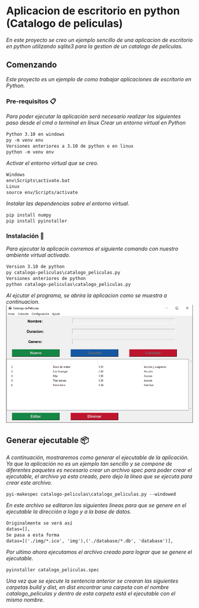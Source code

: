 # Aplicacion de escritorio en python (Catalogo de peliculas)
_En este proyecto se creo un ejemplo sencillo de una aplicacion de escritorio en python utilizando sqlite3 para la gestion de un catalogo de peliculas._

## Comenzando
_Este proyecto es un ejemplo de como trabajar aplicaciones de escritorio en Python._

### Pre-requisitos 📋
_Para poder ejecutar la aplicación será necesario realizar los siguientes paso desde el cmd o terminal en linux_
_Crear un entorno virtual en Python_
```
Python 3.10 en windows
py -m venv env
Versiones anteriores a 3.10 de python o en linux
python -m venv env
```
_Activar el entorno virtual que se creo._
```
Windows
env\Scripts\activate.bat
Linux
source env/Scripts/activate
```
_Instalar las dependencias sobre el entorno virtual._
```
pip install numpy
pip install pyinstaller
```

### Instalación 🔧
_Para ejecutar la aplicacin corremos el siguiente comando con nuestro ambiente virtual activado._
```
Version 3.10 de python
py catalogo-peliculas\catalogo_peliculas.py
Versiones anteriores de python
python catalogo-peliculas\catalogo_peliculas.py 
```
_Al ejcutar el programa, se abrira la aplicacion como se muestra a continuacion._
![alt text](img.png)

## Generar ejecutable 📦
_A continuación, mostraremos como generar el ejecutable de la aplicación._
_Ya que la aplicación no es un ejemplo tan sencillo y se compone de diferentes paquetes es necesario crear un archivo spec para poder crear el ejecutable, el archivo ya esta creado, pero dejo la línea que se ejecuta para crear este archivo._
```
pyi-makespec catalogo-peliculas\catalogo_peliculas.py --windowed
```
_En este archivo se editaron las siguientes líneas para que se genere en el ejecutable la dirección a logo y a la base de datos._
```
Originalmente se verá así
datas=[],
Se pasa a esta forma
datas=[('./img/*.ico', 'img'),('./database/*.db', 'database')],
```
_Por ultimo ahora ejecutamos el archivo creado para lograr que se genere el ejecutable._
```
pyinstaller catalogo_peliculas.spec
```

_Una vez que se ejecute la sentencia anterior se crearan las siguientes carpetas build y dist, en dist encontrar una carpeta con el nombre catalogo_peliculas y dentro de esta carpeta está el ejecutable con el mismo nombre._
